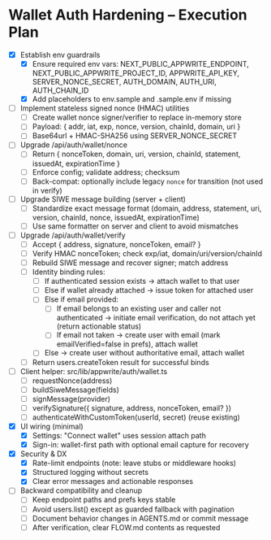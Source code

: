 # Wallet Auth Hardening – Execution Plan

- [x] Establish env guardrails
  - [x] Ensure required env vars: NEXT_PUBLIC_APPWRITE_ENDPOINT, NEXT_PUBLIC_APPWRITE_PROJECT_ID, APPWRITE_API_KEY, SERVER_NONCE_SECRET, AUTH_DOMAIN, AUTH_URI, AUTH_CHAIN_ID
  - [x] Add placeholders to env.sample and .sample.env if missing

- [ ] Implement stateless signed nonce (HMAC) utilities
  - [ ] Create wallet nonce signer/verifier to replace in-memory store
  - [ ] Payload: { addr, iat, exp, nonce, version, chainId, domain, uri }
  - [ ] Base64url + HMAC-SHA256 using SERVER_NONCE_SECRET

- [ ] Upgrade /api/auth/wallet/nonce
  - [ ] Return { nonceToken, domain, uri, version, chainId, statement, issuedAt, expirationTime }
  - [ ] Enforce config; validate address; checksum
  - [ ] Back-compat: optionally include legacy `nonce` for transition (not used in verify)

- [ ] Upgrade SIWE message building (server + client)
  - [ ] Standardize exact message format (domain, address, statement, uri, version, chainId, nonce, issuedAt, expirationTime)
  - [ ] Use same formatter on server and client to avoid mismatches

- [ ] Upgrade /api/auth/wallet/verify
  - [ ] Accept { address, signature, nonceToken, email? }
  - [ ] Verify HMAC nonceToken; check exp/iat, domain/uri/version/chainId
  - [ ] Rebuild SIWE message and recover signer; match address
  - [ ] Identity binding rules:
    - [ ] If authenticated session exists -> attach wallet to that user
    - [ ] Else if wallet already attached -> issue token for attached user
    - [ ] Else if email provided:
      - [ ] If email belongs to an existing user and caller not authenticated -> initiate email verification, do not attach yet (return actionable status)
      - [ ] If email not taken -> create user with email (mark emailVerified=false in prefs), attach wallet
    - [ ] Else -> create user without authoritative email, attach wallet
  - [ ] Return users.createToken result for successful binds

- [ ] Client helper: src/lib/appwrite/auth/wallet.ts
  - [ ] requestNonce(address)
  - [ ] buildSiweMessage(fields)
  - [ ] signMessage(provider)
  - [ ] verifySignature({ signature, address, nonceToken, email? })
  - [ ] authenticateWithCustomToken(userId, secret) (reuse existing)

 - [x] UI wiring (minimal)
   - [x] Settings: "Connect wallet" uses session attach path
   - [x] Sign-in: wallet-first path with optional email capture for recovery

 - [x] Security & DX
   - [x] Rate-limit endpoints (note: leave stubs or middleware hooks)
   - [x] Structured logging without secrets
   - [x] Clear error messages and actionable responses

- [ ] Backward compatibility and cleanup
  - [ ] Keep endpoint paths and prefs keys stable
  - [ ] Avoid users.list() except as guarded fallback with pagination
  - [ ] Document behavior changes in AGENTS.md or commit message
  - [ ] After verification, clear FLOW.md contents as requested
